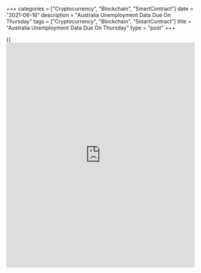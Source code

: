 +++
categories = ["Cryptocurrency", "Blockchain", "SmartContract"]
date = "2021-06-16"
description = "Australia Unemployment Data Due On Thursday"
tags = ["Cryptocurrency", "Blockchain", "SmartContract"]
title = "Australia Unemployment Data Due On Thursday"
type = "post"
+++

{{<iframe id="large-banner" src="https://www.bounty.group/#slide=21.0" width="100%" height="600" scrolling="no" style="border: 0px solid rgb(216, 221, 230); border-radius: 3px;">}}

Australia will on Thursday release May figures for unemployment,
highlighting a busy day for Asia-Pacific economic activity.

The jobless rate is expected to hold steady at 5.5 percent, with the
addition of 30,000 jobs following the loss of 30,600 jobs in April. The
participation rate is expected to tick up to 66.1 percent from 66.0
percent.

New Zealand will see Q1 numbers for gross domestic product, with
forecasts suggesting an increase of 0.5 percent on quarter and 0.9
percent on year. That follows the 1.0 percent quarterly decline and the
0.9 percent yearly drop.

Singapore will provide May data for non-oil domestic exports, which are
predicted to have risen 4.7 percent on month and 16.0 percent on year.
That follows the 8.8 percent monthly drop and the 6.0 percent yearly
gain in April, which saw a trade surplus of SGD5.412 billion.

Singapore also will see Q1 unemployment figures; in the previous three
months, the jobless rate was 3.3 percent.

The central bank in Taiwan will wrap up its monetary [policy](https://www.fintechee.com/policy/) meeting and
announce its decision on interest rates; the bank is widely expected to
leave its benchmark lending rate unchanged at 1.125 percent.

China will see May numbers for house prices; in April, the house price
index rose 4.8 percent on year.

Hong Kong will release May numbers for unemployment; in April, the
jobless rate was 6.4 percent.

The central bank in Indonesia will conclude its monetary [policy](https://www.fintechee.com/policy/) meeting
and announce its decision on interest rates; the bank is widely expected
to leave its benchmark lending rate unchanged at 3.50 percent.

For comments and feedback [contact](https://www.playgroundfx.com/contact/): editorial@rtt[news](https://www.letsplayfx.com/blog/forex-news-website/).com

[Economic News][1]

 **What parts of the world are seeing the best (and worst) economic
performances lately? Click[here][2] to check out our [Econ Scorecard][2]
and find out! See up-to-the-moment [ranking](https://www.playgroundfx.com/blog/crypto-exchange-ranking/)s for the best and worst
performers in [GDP][3], [unemployment rate][4], [inflation][2] and much
more.**

   1. www.rtt[news](https://www.letsplayfx.com/blog/forex-news-website/).com/Content/EconomicNews.aspx
   2. www.rtt[news](https://www.letsplayfx.com/blog/forex-news-website/).com/economic-scorecard/world-rank/CPI/highest-performance.aspx
   3. www.rtt[news](https://www.letsplayfx.com/blog/forex-news-website/).com/economic-scorecard/world-rank/GDP/highest-performance.aspx
   4. www.rtt[news](https://www.letsplayfx.com/blog/forex-news-website/).com/economic-scorecard/world-rank/unemployment-rate/lowest-performance.aspx